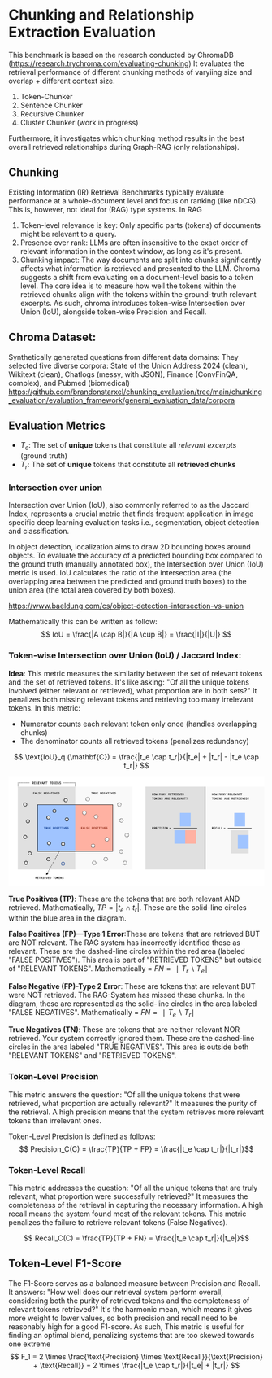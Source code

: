 # Chunking and Relationship Extraction Evaluation
This benchmark is based on the research conducted by ChromaDB (https://research.trychroma.com/evaluating-chunking)
It evaluates the retrieval performance of different chunking methods of varyiing size and overlap + different context 
size. 
1. Token-Chunker
2. Sentence Chunker
3. Recursive Chunker
4. Cluster Chunker (work in progress)

Furthermore, it investigates which chunking method results in the best overall retrieved relationships during 
Graph-RAG (only relationships).

## Chunking 
Existing Information (IR) Retrieval Benchmarks typically
evaluate performance at a whole-document level and focus on ranking (like nDCG). 
This is, however, not ideal for (RAG) type systems. In RAG 
1. Token-level relevance is key: Only specific parts (tokens) of documents might be relevant to a query.
2. Presence over rank: LLMs are often insensitive to the exact order of relevant information in 
the context window, as long as it's present.
3. Chunking impact: The way documents are split into chunks significantly
affects what information is retrieved and presented to the LLM.
Chroma suggests a shift from evaluating on a document-level basis to a token level. The core idea is
to measure how well the tokens within the retrieved chunks align with the tokens within the ground-truth 
relevant excerpts. As such, chroma introduces token-wise Intersection over Union (IoU), 
alongside token-wise Precision and Recall. 

## Chroma Dataset:
Synthetically generated questions from different data domains:
They selected five diverse corpora:
State of the Union Address 2024 (clean), 
Wikitext (clean), 
Chatlogs (messy, with JSON), 
Finance (ConvFinQA, complex), 
and Pubmed (biomedical)
https://github.com/brandonstarxel/chunking_evaluation/tree/main/chunking_evaluation/evaluation_framework/general_evaluation_data/corpora


## Evaluation Metrics

* $T_e$: The set of **unique** tokens that constitute all *relevant excerpts* (ground truth)
* $T_r$: The set of **unique** tokens that constitute all **retrieved chunks**

### Intersection over union
Intersection over Union (IoU), also commonly referred to as the Jaccard Index,
represents a crucial metric that finds frequent application in image specific
deep learning evaluation tasks i.e., segmentation, object detection and classification.

In object detection, localization aims to draw 2D bounding boxes around objects.
To evaluate the accuracy of a predicted bounding box compared to the ground
truth (manually annotated box), the Intersection over Union (IoU) metric is used.
IoU calculates the ratio of the intersection area (the overlapping area between the 
predicted and ground truth boxes) to the union area (the total area covered by both boxes).

https://www.baeldung.com/cs/object-detection-intersection-vs-union

Mathematically this can be written as follow: 
$$
IoU = \frac{|A \cap B|}{|A \cup B|} = \frac{|I|}{|U|}
$$

### Token-wise Intersection over Union (IoU) / Jaccard Index:
**Idea**: This metric measures the similarity between the set 
of relevant tokens and the set of retrieved tokens. 
It's like asking: "Of all the unique tokens involved (either relevant or retrieved), what proportion are in both sets?" It penalizes both missing relevant tokens and retrieving too many irrelevant tokens.
In this metric:
- Numerator counts each relevant token only once (handles overlapping chunks)
- The denominator counts all retrieved tokens (penalizes redundancy)

$$
\text{IoU}_q (\mathbf{C}) = \frac{|t_e \cap t_r|}{|t_e| + |t_r| - |t_e \cap t_r|}
$$

![img.png](image_1.png)

**True Positives (TP)**: These are the tokens that are both relevant AND retrieved. Mathematically,
 $TP =|t_e \cap t_r|$. These are the solid-line circles within the blue area in the diagram.

**False Positives (FP)—Type 1 Error**:These are tokens that are retrieved BUT are NOT relevant. 
The RAG system has incorrectly identified these as relevant. These are the dashed-line circles within 
the red area (labeled "FALSE POSITIVES"). This area is part of "RETRIEVED TOKENS" but outside of
"RELEVANT TOKENS". Mathematically = $FN=∣T_r∖T_e∣$

**False Negative (FP)-Type 2 Error**: These are tokens that are relevant BUT were NOT retrieved. 
The RAG-System has missed these chunks. In the diagram, these are represented as the solid-line circles in the 
area labeled "FALSE NEGATIVES". Mathematically = $FN=∣T_e∖T_r∣$

**True Negatives (TN)**: These are tokens that are neither relevant NOR retrieved. Your system correctly ignored them.
These are the dashed-line circles in the area labeled "TRUE NEGATIVES". This area is outside both "RELEVANT TOKENS" and "RETRIEVED TOKENS".


### Token-Level Precision 
This metric answers the question: "Of all the unique tokens that were retrieved, 
what proportion are actually relevant?" It measures the purity of the retrieval. 
A high precision means that the system retrieves more relevant tokens than irrelevant ones.

Token-Level Precision is defined as follows:
$$
Precision_C(C) = \frac{TP}{TP + FP} = \frac{|t_e \cap t_r|}{|t_r|}$$

### Token-Level Recall
This metric addresses the question: "Of all the unique tokens that are truly relevant,
what proportion were successfully retrieved?" It measures the completeness of the retrieval 
in capturing the necessary information. A high recall means the system found most of the relevant tokens.
This metric penalizes the failure to retrieve relevant tokens (False Negatives).

$$
Recall_C(C) = \frac{TP}{TP + FN} = \frac{|t_e \cap t_r|}{|t_e|}$$

## Token-Level F1-Score
The F1-Score serves as a balanced measure between Precision and Recall. 
It answers: "How well does our retrieval system perform overall, 
considering both the purity of retrieved tokens and the completeness 
of relevant tokens retrieved?" It's the harmonic mean, which means
it gives more weight to lower values, so both precision and recall need
to be reasonably high for a good F1-score. As such, This metric is useful for finding an optimal blend, penalizing systems that are too skewed towards one extreme 
$$
F_1 = 2 \times \frac{\text{Precision} \times \text{Recall}}{\text{Precision} + \text{Recall}} = 2 \times \frac{|t_e \cap t_r|}{|t_e| + |t_r|}
$$


